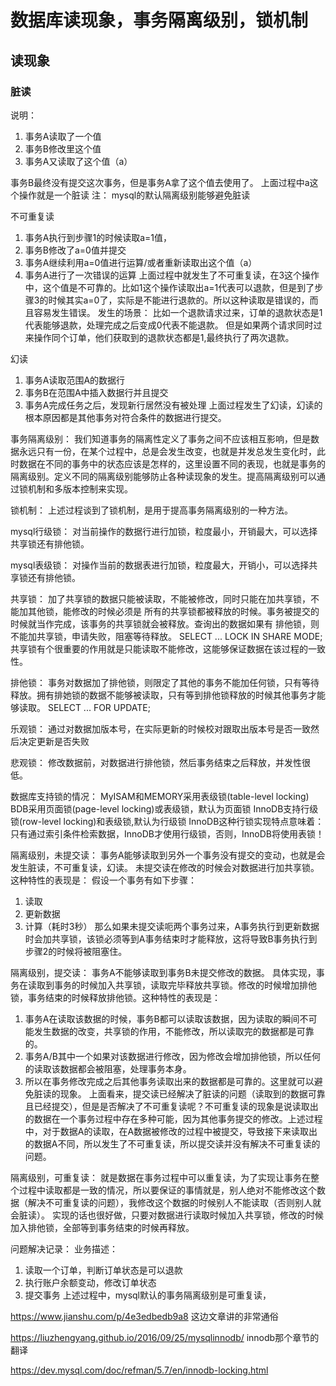 # 数据库读现象，事务隔离级别，锁机制

## 读现象

### 脏读

说明：

1. 事务A读取了一个值
2. 事务B修改里这个值
3. 事务A又读取了这个值（a）

事务B最终没有提交这次事务，但是事务A拿了这个值去使用了。
上面过程中a这个操作就是一个脏读
注：
mysql的默认隔离级别能够避免脏读

不可重复读
1. 事务A执行到步骤1的时候读取a=1值，
2. 事务B修改了a=0值并提交
3. 事务A继续利用a=0值进行运算/或者重新读取出这个值（a）
4. 事务A进行了一次错误的运算
  上面过程中就发生了不可重复读，在3这个操作中，这个值是不可靠的。比如1这个操作读取出a=1代表可以退款，但是到了步骤3的时候其实a=0了，实际是不能进行退款的。所以这种读取是错误的，而且容易发生错误。
  发生的场景：
  比如一个退款请求过来，订单的退款状态是1代表能够退款，处理完成之后变成0代表不能退款。
  但是如果两个请求同时过来操作同个订单，他们获取到的退款状态都是1,最终执行了两次退款。

幻读
1. 事务A读取范围A的数据行
2. 事务B在范围A中插入数据行并且提交
3. 事务A完成任务之后，发现新行居然没有被处理
  上面过程发生了幻读，幻读的根本原因都是其他事务对符合条件的数据进行提交。

事务隔离级别：
我们知道事务的隔离性定义了事务之间不应该相互影响，但是数据永远只有一份，在某个过程中，总是会发生改变，也就是并发总发生变化时，此时数据在不同的事务中的状态应该是怎样的，这里设置不同的表现，也就是事务的隔离级别。定义不同的隔离级别能够防止各种读现象的发生。提高隔离级别可以通过锁机制和多版本控制来实现。

锁机制：
上述过程谈到了锁机制，是用于提高事务隔离级别的一种方法。

mysql行级锁：
对当前操作的数据行进行加锁，粒度最小，开销最大，可以选择共享锁还有排他锁。

mysql表级锁：
对操作当前的数据表进行加锁，粒度最大，开销小，可以选择共享锁还有排他锁。

共享锁：
加了共享锁的数据只能被读取，不能被修改，同时只能在加共享锁，不能加其他锁，能修改的时候必须是
所有的共享锁都被释放的时候。事务被提交的时候就当作完成，该事务的共享锁就会被释放。查询出的数据如果有
排他锁，则不能加共享锁，申请失败，阻塞等待释放。
SELECT ... LOCK IN SHARE MODE;
共享锁有个很重要的作用就是只能读取不能修改，这能够保证数据在该过程的一致性。

排他锁：
事务对数据加了排他锁，则限定了其他的事务不能加任何锁，只有等待释放。拥有排她锁的数据不能够被读取，只有等到排他锁释放的时候其他事务才能够读取。
SELECT ... FOR UPDATE;

乐观锁：
通过对数据加版本号，在实际更新的时候校对跟取出版本号是否一致然后决定更新是否失败

悲观锁：
修改数据前，对数据进行排他锁，然后事务结束之后释放，并发性很低。



数据库支持锁的情况：
MyISAM和MEMORY采用表级锁(table-level locking)
BDB采用页面锁(page-level locking)或表级锁，默认为页面锁
InnoDB支持行级锁(row-level locking)和表级锁,默认为行级锁
InnoDB这种行锁实现特点意味着：只有通过索引条件检索数据，InnoDB才使用行级锁，否则，InnoDB将使用表锁！

隔离级别，未提交读：
事务A能够读取到另外一个事务没有提交的变动，也就是会发生脏读，不可重复读，幻读。
未提交读在修改的时候会对数据进行加共享锁。这种特性的表现是：
假设一个事务有如下步骤：
1. 读取
2. 更新数据
3. 计算（耗时3秒）
  那么如果未提交读呃两个事务过来，A事务执行到更新数据时会加共享锁，该锁必须等到A事务结束时才能释放，这将导致B事务执行到步骤2的时候将被阻塞住。

隔离级别，提交读：
事务A不能够读取到事务B未提交修改的数据。
具体实现，事务在读取到事务的时候加入共享锁，读取完毕释放共享锁。修改的时候增加排他锁，事务结束的时候释放排他锁。这种特性的表现是：
1. 事务A在读取该数据的时候，事务B都可以读取该数据，因为读取的瞬间不可能发生数据的改变，共享锁的作用，不能修改，所以读取完的数据都是可靠的。
2. 事务A/B其中一个如果对该数据进行修改，因为修改会增加排他锁，所以任何的读取该数据都会被阻塞，处理事务本身。
3. 所以在事务修改完成之后其他事务读取出来的数据都是可靠的。这里就可以避免脏读的现象。
上面看来，提交读已经解决了脏读的问题（读取到的数据可靠且已经提交），但是是否解决了不可重复读呢？不可重复读的现象是说读取出的数据在一个事务过程中存在多种可能，因为其他事务提交的修改。上述过程中，对于数据A的读取，在A数据被修改的过程中被提交，导致接下来读取出的数据A不同，所以发生了不可重复读，所以提交读并没有解决不可重复读的问题。

隔离级别，可重复读：
就是数据在事务过程中可以重复读，为了实现让事务在整个过程中读取都是一致的情况，所以要保证的事情就是，别人绝对不能修改这个数据（解决不可重复读的问题），我修改这个数据的时候别人不能读取（否则别人就会脏读）。
实现的话也很好做，只要对数据进行读取时候加入共享锁，修改的时候加入排他锁，全部等到事务结束的时候再释放。


问题解决记录：
业务描述：
1. 读取一个订单，判断订单状态是可以退款
2. 执行账户余额变动，修改订单状态
3. 提交事务
上述过程中，mysql默认的事务隔离级别是可重复读，


https://www.jianshu.com/p/4e3edbedb9a8
这边文章讲的非常通俗

https://liuzhengyang.github.io/2016/09/25/mysqlinnodb/
innodb那个章节的翻译

https://dev.mysql.com/doc/refman/5.7/en/innodb-locking.html








